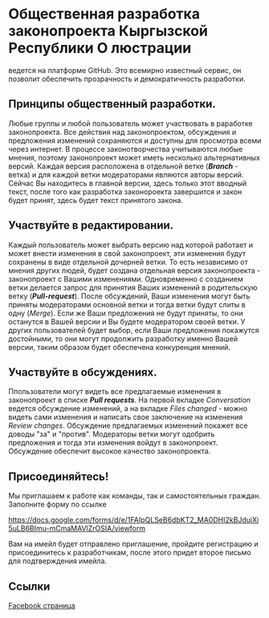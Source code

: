 # Общественная разработка законопроекта Кыргызской Республики О люстрации 
ведется на платформе GitHub. Это всемирно известный сервис, он позволит обеспечить прозрачность и демократичность разработки. 

## Принципы общественный разработки. 
Любые группы и любой пользователь может участвовать в раработке законопроекта. Все действия над законопроектом, обсуждения и предложения изменений сохраняются и доступны для просмотра всеми через интернет. 
В процессе законотворчества учитываются любые мнения, поэтому законопроект может иметь несколько альтернативных версий. Каждая версия расположена в отдельной ветке (***Branch*** - ветка) и для каждой ветки модераторами являются авторы версий. Сейчас Вы находитесь в главной версии, здесь только этот вводный текст, после того как разработка законороекта завершится и закон будет принят, здесь будет текст принятого закона.

## Участвуйте в редактировании. 
Каждый пользователь может выбрать версию над которой работает и может внести изменения в свой законопроект, эти изменения будут сохранены в виде отдельной дочерней ветки. То есть независимо от мнения других людей, будет создана отдельная версия законопроекта - законопроект с Вашими изменениями. Одновременно с созданием ветки делается запрос для принятия Ваших изменений в родительскую ветку (***Pull-request***). После обсуждений, Ваши изменения могут быть приняты модераторами основной ветки и тогда ветки будут слиты в одну (*Merge*). Если же Ваши предложения не будут приняты, то они останутся в Вашей версии и Вы будете модератором своей ветки. У других пользователей будет выбор, если Ваши предложения покажутся достойными, то они могут продолжить разработку именно Вашей версии, таким образом будет обеспечена конкуренция мнений.

## Участвуйте в обсуждениях. 
Ппользователи могут видеть все предлагаемые изменения в законопроект в списке ***Pull requests***. На первой вкладке *Conversation* ведется обсуждение изменений, а на вкладке  *Files changed* - можно видеть сами изменения и написать свое заключение на изменения *Review changes*. Обсуждение предлагаемых изменений покажет все доводы "за" и "против". Модераторы ветки могут одобрить предложения и тогда эти изменения войдут в законопроект. Обсуждение обеспечит высокое качество законопроекта.


## Присоединяйтесь!
Мы приглашаем к работе как команды, так и самостоятельных граждан. Заполните форму по ссылке 

https://docs.google.com/forms/d/e/1FAIpQLSeB6dbKT2_MA0DHI2kBJdujXi5uLB6BImu-mCmaMAVlZrOSIA/viewform 

Вам на имейл будет отправлено приглашение, пройдите регистрацию и присоединитесь к разработчикам, после этого придет второе письмо для подтверждения имейла. 

## Ссылки
[Facebook страница](https://www.facebook.com/LustrationKG)
